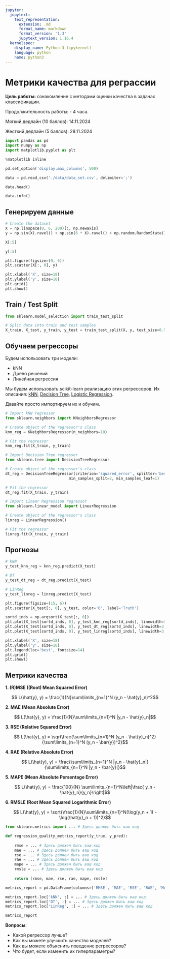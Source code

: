 ```yaml
---
jupyter:
  jupytext:
    text_representation:
      extension: .md
      format_name: markdown
      format_version: '1.3'
      jupytext_version: 1.16.4
  kernelspec:
    display_name: Python 3 (ipykernel)
    language: python
    name: python3
---
```


# Метрики качества для реграссии


**Цель работы:** ознакомление с методами оценки качества в задачах классификации.

Продолжительность работы: - 4 часа.

Мягкий дедлайн (10 баллов): 14.11.2024

Жесткий дедлайн (5 баллов): 28.11.2024

```python
import pandas as pd
import numpy as np
import matplotlib.pyplot as plt

%matplotlib inline

pd.set_option('display.max_columns', 500)
```

```python
data = pd.read_csv('./data/data_set.csv', delimiter=';')
```

```python
data.head()
```

```python
data.info()
```

## Генерируем данные

```python
# Create the dataset
X = np.linspace(0, 6, 200)[:, np.newaxis]
y = np.sin(X).ravel() + np.sin(6 * X).ravel() + np.random.RandomState(1).normal(0, 0.1, X.shape[0]) + 3
```

```python
X[:5]
```

```python
y[:5]
```

```python
plt.figure(figsize=(9, 6))
plt.scatter(X[:, 0], y)

plt.xlabel('X', size=18)
plt.ylabel('y', size=18)
plt.grid()
plt.show()
```

## Train / Test Split

```python
from sklearn.model_selection import train_test_split

# Split data into train and test samples
X_train, X_test, y_train, y_test = train_test_split(X, y, test_size=0.5, random_state=42)
```

## Обучаем регрессоры

Будем использовать три модели:
* kNN
* Древо решений
* Линейная регрессия

Мы будем использовать scikit-learn реализацию этих регрессоров. Их описания: [kNN](https://scikit-learn.org/stable/modules/generated/sklearn.neighbors.KNeighborsRegressor.html), [Decision Tree](https://scikit-learn.org/stable/modules/generated/sklearn.tree.DecisionTreeRegressor.html), [Logistic Regression](https://scikit-learn.org/stable/modules/generated/sklearn.linear_model.LinearRegression.html).

Давайте просто импортируем их и обучим.

```python
# Import kNN regressor
from sklearn.neighbors import KNeighborsRegressor

# Create object of the regressor's class
knn_reg = KNeighborsRegressor(n_neighbors=10)

# Fit the regressor
knn_reg.fit(X_train, y_train)
```

```python
# Import Decision Tree regressor
from sklearn.tree import DecisionTreeRegressor

# Create object of the regressor's class
dt_reg = DecisionTreeRegressor(criterion='squared_error', splitter='best', max_depth=4, 
                            min_samples_split=2, min_samples_leaf=1)

# Fit the regressor
dt_reg.fit(X_train, y_train)
```

```python
# Import Linear Regression regressor
from sklearn.linear_model import LinearRegression

# Create object of the regressor's class
linreg = LinearRegression()

# Fit the regressor
linreg.fit(X_train, y_train)
```

## Прогнозы

```python
# kNN
y_test_knn_reg = knn_reg.predict(X_test)

# DT
y_test_dt_reg = dt_reg.predict(X_test)

# LinReg
y_test_linreg = linreg.predict(X_test)
```

```python
plt.figure(figsize=(15, 6))
plt.scatter(X_test[:, 0], y_test, color='0', label='Truth')

sortd_inds = np.argsort(X_test[:, 0])
plt.plot(X_test[sortd_inds, 0], y_test_knn_reg[sortd_inds], linewidth=3, color='b', label='kNN')
plt.plot(X_test[sortd_inds, 0], y_test_dt_reg[sortd_inds], linewidth=3, color='r', label='DT')
plt.plot(X_test[sortd_inds, 0], y_test_linreg[sortd_inds], linewidth=3, color='g', label='LinReg')

plt.xlabel('X', size=18)
plt.ylabel('y', size=18)
plt.legend(loc='best', fontsize=14)
plt.grid()
plt.show()
```

## Метрики качества

<!-- #region -->
**1. (R)MSE ((Root) Mean Squared Error)**

$$ L(\hat{y}, y) = \frac{1}{N}\sum\limits_{n=1}^N (y_n - \hat{y}_n)^2$$

**2. MAE (Mean Absolute Error)**

$$ L(\hat{y}, y) = \frac{1}{N}\sum\limits_{n=1}^N |y_n - \hat{y}_n|$$

**3. RSE (Relative Squared Error)**

$$ L(\hat{y}, y) = \sqrt\frac{\sum\limits_{n=1}^N (y_n - \hat{y}_n)^2}{\sum\limits_{n=1}^N (y_n - \bar{y})^2}$$

**4. RAE (Relative Absolute Error)**

$$ L(\hat{y}, y) = \frac{\sum\limits_{n=1}^N |y_n - \hat{y}_n|}{\sum\limits_{n=1}^N |y_n - \bar{y}|}$$

**5. MAPE (Mean Absolute Persentage Error)**

$$ L(\hat{y}, y) = \frac{100}{N} \sum\limits_{n=1}^N\left|\frac{ y_n - \hat{y}_n}{y_n}\right|$$


**6. RMSLE (Root Mean Squared Logarithmic Error)**

$$ L(\hat{y}, y) = \sqrt{\frac{1}{N}\sum\limits_{n=1}^N(\log(y_n + 1) - \log(\hat{y}_n + 1))^2}$$
<!-- #endregion -->

```python
from sklearn.metrics import ... # Здесь должен быть ваш код

def regression_quality_metrics_report(y_true, y_pred):
    
    rmse = ... # Здесь должен быть ваш код
    mae = ... # Здесь должен быть ваш код
    rse = ... # Здесь должен быть ваш код
    rae = ... # Здесь должен быть ваш код
    mape = ... # Здесь должен быть ваш код
    rmsle = ... # Здесь должен быть ваш код
    
    return [rmse, mae, rse, rae, mape, rmsle]
```

```python
metrics_report = pd.DataFrame(columns=['RMSE', 'MAE', 'RSE', 'RAE', 'MAPE', 'RMSLE'])

metrics_report.loc['kNN', :] = ... # Здесь должен быть ваш код
metrics_report.loc['DT', :] = ... # Здесь должен быть ваш код
metrics_report.loc['LinReg', :] = ... # Здесь должен быть ваш код

metrics_report
```

**Вопросы**:
- Какой регрессор лучше?
- Как вы можете улучшить качество моделей?
- Как вы можете объяснить поведение регрессоров?
- Что будет, если изменить их гиперпараметры?
